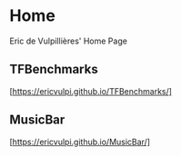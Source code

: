 # Home

Eric de Vulpillières' Home Page

## TFBenchmarks

[https://ericvulpi.github.io/TFBenchmarks/]

## MusicBar

[https://ericvulpi.github.io/MusicBar/]


